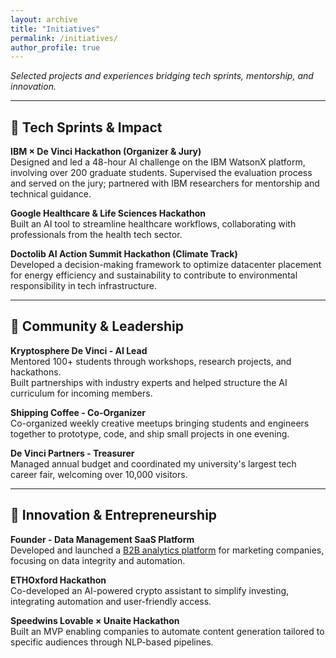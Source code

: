 ```yaml
---
layout: archive
title: "Initiatives"
permalink: /initiatives/
author_profile: true
---
```


*Selected projects and experiences bridging tech sprints, mentorship, and innovation.*

---

## 🔹 Tech Sprints & Impact

 **IBM × De Vinci Hackathon (Organizer & Jury)**  
Designed and led a 48-hour AI challenge on the IBM WatsonX platform, involving over 200 graduate students. Supervised the evaluation process and served on the jury; partnered with IBM researchers for mentorship and technical guidance.

 **Google Healthcare & Life Sciences Hackathon**  
Built an AI tool to streamline healthcare workflows, collaborating with professionals from the health tech sector.

 **Doctolib AI Action Summit Hackathon (Climate Track)**  
Developed a decision-making framework to optimize datacenter placement for energy efficiency and sustainability to contribute to environmental responsibility in tech infrastructure.

---

## 🔹 Community & Leadership

 **Kryptosphere De Vinci - AI Lead**  
Mentored 100+ students through workshops, research projects, and hackathons.  
Built partnerships with industry experts and helped structure the AI curriculum for incoming members.

 **Shipping Coffee - Co-Organizer**  
Co-organized weekly creative meetups bringing students and engineers together to prototype, code, and ship small projects in one evening.

 **De Vinci Partners - Treasurer**  
Managed annual budget and coordinated my university's largest tech career fair, welcoming over 10,000 visitors.

---

## 🔹 Innovation & Entrepreneurship

 **Founder - Data Management SaaS Platform**  
Developed and launched a [B2B analytics platform](#) for marketing companies, focusing on data integrity and automation.

 **ETHOxford Hackathon**  
Co-developed an AI-powered crypto assistant to simplify investing, integrating automation and user-friendly access.

 **Speedwins Lovable × Unaite Hackathon**  
Built an MVP enabling companies to automate content generation tailored to specific audiences through NLP-based pipelines.